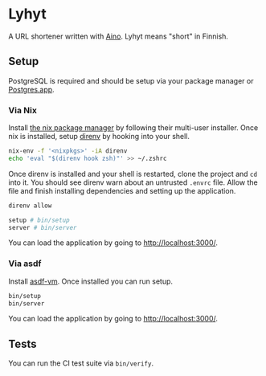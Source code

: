 # Lyhyt

A URL shortener written with [Aino](https://ainoweb.dev). Lyhyt means "short" in Finnish.

## Setup

PostgreSQL is required and should be setup via your package manager or [Postgres.app](https://postgresapp.com/).

### Via Nix

Install [the nix package manager](https://nixos.org/download.html#nix-install-macos) by following their multi-user installer. Once nix is installed, setup [direnv](https://direnv.net/) by hooking into your shell.

```bash
nix-env -f '<nixpkgs>' -iA direnv
echo 'eval "$(direnv hook zsh)"' >> ~/.zshrc
```

Once direnv is installed and your shell is restarted, clone the project and `cd` into it. You should see direnv warn about an untrusted `.envrc` file. Allow the file and finish installing dependencies and setting up the application.

```bash
direnv allow

setup # bin/setup
server # bin/server
```

You can load the application by going to [http://localhost:3000/](http://localhost:300).

### Via asdf

Install [asdf-vm](https://asdf-vm.com/). Once installed you can run setup.

```bash
bin/setup
bin/server
```

You can load the application by going to [http://localhost:3000/](http://localhost:300).

## Tests

You can run the CI test suite via `bin/verify`.
